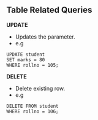 ## Table Related Queries

**UPDATE**
- Updates the parameter.  
- e.g
```
UPDATE student
SET marks = 80
WHERE rollno = 105;
```

**DELETE**
- Delete existing row.
- e.g
```
DELETE FROM student
WHERE rollno = 106;
```
